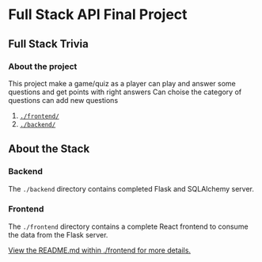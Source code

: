 # Full Stack API Final Project

## Full Stack Trivia

### About the project

This project make a game/quiz as a player can play and answer some questions and get points with right answers
Can choise the category of questions
can add new questions

1. [`./frontend/`](./frontend/README.md)
2. [`./backend/`](./backendFlask/README.md)

## About the Stack

### Backend

The `./backend` directory contains completed Flask and SQLAlchemy server.

### Frontend

The `./frontend` directory contains a complete React frontend to consume the data from the Flask server.

[View the README.md within ./frontend for more details.](./frontend/README.md)
